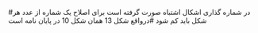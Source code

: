 #در شماره گذاری اشکال اشتباه صورت گرفته است برای اصلاح یک شماره از عدد هر شکل باید کم شود
#درواقع شکل 13 همان شکل 10 در پایان نامه است
